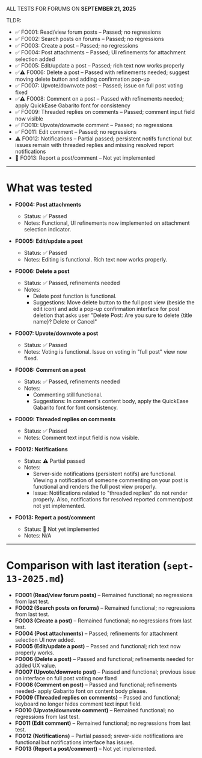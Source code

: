 ALL TESTS FOR FORUMS ON **SEPTEMBER 21, 2025**

TLDR:

- ✅ FO001: Read/view forum posts – Passed; no regressions
- ✅ FO002: Search posts on forums – Passed; no regressions
- ✅ FO003: Create a post – Passed; no regressions
- ✅ FO004: Post attachments – Passed; UI refinements for attachment selection added
- ✅ FO005: Edit/update a post – Passed; rich text now works properly
- ✅⚠️ FO006: Delete a post – Passed with refinements needed; suggest moving delete button and adding confirmation pop-up
- ✅ FO007: Upvote/downvote post – Passed; issue on full post voting fixed
- ✅⚠️ FO008: Comment on a post – Passed with refinements needed; apply QuickEase Gabarito font for consistency
- ✅ FO009: Threaded replies on comments – Passed; comment input field now visible
- ✅ FO010: Upvote/downvote comment – Passed; no regressions
- ✅ FO011: Edit comment – Passed; no regressions
- ⚠️ FO012: Notifications – Partial passed; persistent notifs functional but issues remain with threaded replies and missing resolved report notifications
- 🚧 FO013: Report a post/comment – Not yet implemented

---

# What was tested

- **FO004: Post attachments**

  - Status: ✅ Passed
  - Notes: Functional, UI refinements now implemented on attachment selection indicator.

- **FO005: Edit/update a post**

  - Status: ✅ Passed
  - Notes: Editing is functional. Rich text now works properly.

- **FO006: Delete a post**

  - Status: ✅ Passed, refinements needed
  - Notes:
    - Delete post function is functional.
    - Suggestions: Move delete button to the full post view (beside the edit icon) and add a pop-up confirmation interface for post deletion that asks user "Delete Post: Are you sure to delete {title name}? Delete or Cancel"

- **FO007: Upvote/downvote a post**

  - Status: ✅ Passed
  - Notes: Voting is functional. Issue on voting in "full post" view now fixed.

- **FO008: Comment on a post**

  - Status: ✅ Passed, refinements needed
  - Notes:
    - Commenting still functional.
    - Suggestions: In comment's content body, apply the QuickEase Gabarito font for font consistency.

- **FO009: Threaded replies on comments**

  - Status: ✅ Passed
  - Notes: Comment text input field is now visible.

- **FO012: Notifications**

  - Status: ⚠️ Partial passed
  - Notes:
    - Server-side notifications (persistent notifs) are functional. Viewing a notification of someone commenting on your post is functional and renders the full post view properly.
    - Issue: Notifications related to "threaded replies" do not render properly. Also, notifications for resolved reported comment/post not yet implemented.

- **FO013: Report a post/comment**
  - Status: 🚧 Not yet implemented
  - Notes: N/A

---

# Comparison with last iteration (`sept-13-2025.md`)

- **FO001 (Read/view forum posts)** – Remained functional; no regressions from last test.
- **FO002 (Search posts on forums)** – Remained functional; no regressions from last test.
- **FO003 (Create a post)** – Remained functional; no regressions from last test.
- **FO004 (Post attachments)** – Passed; refinements for attachment selection UI now added.
- **FO005 (Edit/update a post)** – Passed and functional; rich text now properly works.
- **FO006 (Delete a post)** – Passed and functional; refinements needed for added UX value.
- **FO007 (Upvote/downvote post)** – Passed and functional; previous issue on interface on full post voting now fixed
- **FO008 (Comment on post)** – Passed and functional; refinements needed- apply Gabarito font on content body please.
- **FO009 (Threaded replies on comments)** – Passed and functional; keyboard no longer hides comment text input field.
- **FO010 (Upvote/downvote comment)** – Remained functional; no regressions from last test.
- **FO011 (Edit comment)** – Remained functional; no regressions from last test.
- **FO012 (Notifications)** – Partial passed; srever-side notifications are functional but notifications interface has issues.
- **FO013 (Report a post/comment)** – Not yet implemented.
